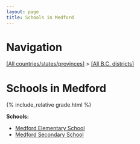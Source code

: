 ```yaml
---
layout: page
title: Schools in Medford
---
```

# Navigation

[[All countries/states/provinces]](../..) > [[All B.C. districts]](..)

# Schools in Medford

{% include_relative grade.html %}

**Schools:**

- [Medford Elementary School](Medford_Elementary_School.md)
- [Medford Secondary School](Medford_Secondary_School.md)
